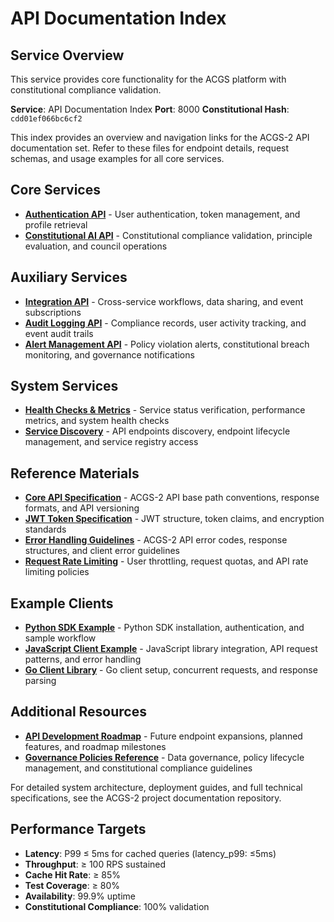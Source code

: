 # API Documentation Index

## Service Overview

This service provides core functionality for the ACGS platform with constitutional compliance validation.

**Service**: API Documentation Index
**Port**: 8000
**Constitutional Hash**: `cdd01ef066bc6cf2`


<!-- Constitutional Hash: cdd01ef066bc6cf2 -->


This index provides an overview and navigation links for the ACGS-2 API documentation set. Refer to these files for endpoint details, request schemas, and usage examples for all core services.

## Core Services

- **[Authentication API](authentication.md)** - User authentication, token management, and profile retrieval
- **[Constitutional AI API](constitutional-ai.md)** - Constitutional compliance validation, principle evaluation, and council operations

## Auxiliary Services

- **[Integration API](#api-overview)** - Cross-service workflows, data sharing, and event subscriptions
- **[Audit Logging API](#api-overview)** - Compliance records, user activity tracking, and event audit trails
- **[Alert Management API](#api-overview)** - Policy violation alerts, constitutional breach monitoring, and governance notifications

## System Services

- **[Health Checks & Metrics](#api-overview)** - Service status verification, performance metrics, and system health checks
- **[Service Discovery](#api-overview)** - API endpoints discovery, endpoint lifecycle management, and service registry access

## Reference Materials

- **[Core API Specification](#core-api-specification)** - ACGS-2 API base path conventions, response formats, and API versioning
- **[JWT Token Specification](#jwt-token-specification)** - JWT structure, token claims, and encryption standards
- **[Error Handling Guidelines](#error-handling)** - ACGS-2 API error codes, response structures, and client error guidelines
- **[Request Rate Limiting](#rate-limiting)** - User throttling, request quotas, and API rate limiting policies

## Example Clients

- **[Python SDK Example](#python-sdk)** - Python SDK installation, authentication, and sample workflow
- **[JavaScript Client Example](#javascript-client)** - JavaScript library integration, API request patterns, and error handling
- **[Go Client Library](#go-client)** - Go client setup, concurrent requests, and response parsing

## Additional Resources

- **[API Development Roadmap](#api-roadmap)** - Future endpoint expansions, planned features, and roadmap milestones
- **[Governance Policies Reference](#governance-policies)** - Data governance, policy lifecycle management, and constitutional compliance guidelines

For detailed system architecture, deployment guides, and full technical specifications, see the ACGS-2 project documentation repository.
## Performance Targets

- **Latency**: P99 ≤ 5ms for cached queries (latency_p99: ≤5ms)
- **Throughput**: ≥ 100 RPS sustained
- **Cache Hit Rate**: ≥ 85%
- **Test Coverage**: ≥ 80%
- **Availability**: 99.9% uptime
- **Constitutional Compliance**: 100% validation
